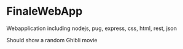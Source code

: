 # FinaleWebApp
Webapplication including nodejs, pug, express, css, html, rest, json 

Should show a random Ghibli movie
